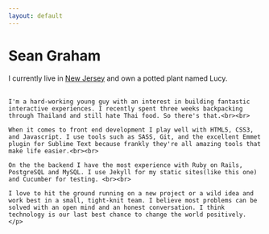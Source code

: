 ```yaml
---
layout: default
---
```

<h1 class="home-title">Sean Graham</h1>

<body class="article">
	<p>I currently live in <a href="http://www.urbandictionary.com/define.php?term=New+Jersey&defid=910050" target="_blank">New Jersey</a> and own a potted plant named Lucy.<br><br>

	I'm a hard-working young guy with an interest in building fantastic interactive experiences. I recently spent three weeks backpacking through Thailand and still hate Thai food. So there's that.<br><br>

	When it comes to front end development I play well with HTML5, CSS3, and Javascript. I use tools such as SASS, Git, and the excellent Emmet plugin for Sublime Text because frankly they're all amazing tools that make life easier.<br><br>

	On the the backend I have the most experience with Ruby on Rails, PostgreSQL and MySQL. I use Jekyll for my static sites(like this one) and Cucumber for testing. <br><br>

	I love to hit the ground running on a new project or a wild idea and work best in a small, tight-knit team. I believe most problems can be solved with an open mind and an honest conversation. I think technology is our last best chance to change the world positively.
	</p>
</body>

